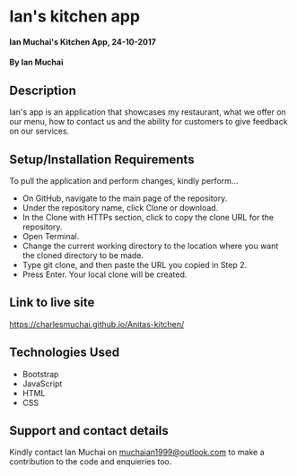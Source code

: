 # Ian's kitchen app

#### Ian Muchai's Kitchen App, 24-10-2017

#### By Ian Muchai

## Description

Ian's app is an application that showcases my restaurant, what we offer on our menu, how to contact us and the ability for customers to give feedback on our services. 

## Setup/Installation Requirements

To pull the application and perform changes, kindly perform...

* On GitHub, navigate to the main page of the repository.
* Under the repository name, click Clone or download.
* In the Clone with HTTPs section, click  to copy the clone URL for the repository.
* Open Terminal.
* Change the current working directory to the location where you want the cloned directory to be made.
* Type git clone, and then paste the URL you copied in Step 2.
* Press Enter. Your local clone will be created.

## Link to live site

https://charlesmuchai.github.io/Anitas-kitchen/

## Technologies Used

* Bootstrap
* JavaScript
* HTML
* CSS

## Support and contact details

Kindly contact Ian Muchai on muchaian1999@outlook.com to make a contribution to the code and enquieries too.